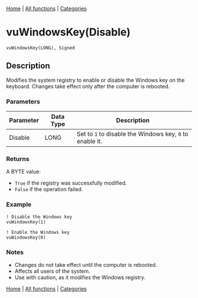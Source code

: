 [Home](../index.md) | [All functions](index.md) | [Categories](../categories/index.md)

# vuWindowsKey(Disable)

```Prototype
vuWindowsKey(LONG), Signed
```


## Description
Modifies the system registry to enable or disable the Windows key on the keyboard. Changes take effect only after the computer is rebooted.

### Parameters

| Parameter | Data Type | Description                                        |
|-----------|-----------|----------------------------------------------------|
| Disable   | LONG      | Set to `1` to disable the Windows key, `0` to enable it. |

### Returns
A BYTE value:  
- `True` if the registry was successfully modified.  
- `False` if the operation failed.

### Example

```Clarion
! Disable the Windows key
vuWindowsKey(1)

! Enable the Windows key
vuWindowsKey(0)
```

### Notes
- Changes do not take effect until the computer is rebooted.  
- Affects all users of the system.  
- Use with caution, as it modifies the Windows registry.

[Home](../index.md) | [All functions](index.md) | [Categories](../categories/index.md)
